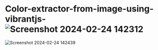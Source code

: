 # Color-extractor-from-image-using-vibrantjs-![Screenshot 2024-02-24 142312](https://github.com/xautik/Color-extractor-from-image-using-vibrantjs-/assets/106868727/f382e869-cffc-43ba-be0c-075fef73b0ae)
![Screenshot 2024-02-24 142439](https://github.com/xautik/Color-extractor-from-image-using-vibrantjs-/assets/106868727/56648c18-343f-4477-bf60-593906bf1f1c)
